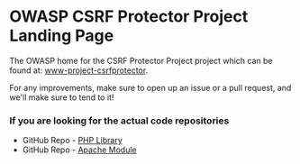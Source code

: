# OWASP CSRF Protector Project Landing Page
The OWASP home for the CSRF Protector Project project which can be found at: [www-project-csrfprotector](https://www2.owasp.org/www-project-csrfprotector/).

For any improvements, make sure to open up an issue or a pull request, and we'll make sure to tend to it!

### If you are looking for the actual code repositories
 - GitHub Repo - [PHP Library](https://github.com/mebjas/CSRF-Protector-PHP)
 - GitHub Repo - [Apache Module](https://github.com/mebjas/CSRF-Protector-PHP)